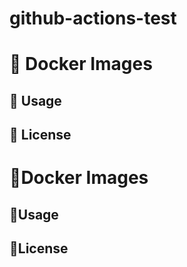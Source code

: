 # github-actions-test

# :whale: Docker Images
## :notebook_with_decorative_cover: Usage
## :memo: License

# :whale:Docker Images
## :notebook_with_decorative_cover:Usage
## :memo:License
